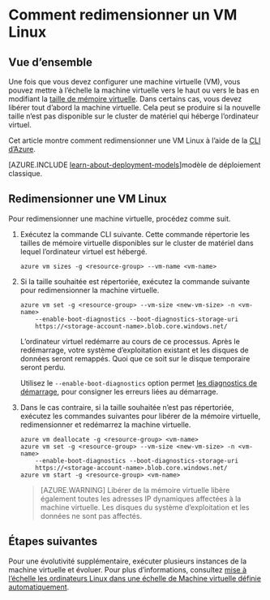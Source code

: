 <properties
   pageTitle="Comment redimensionner un VM Linux | Microsoft Azure"
   description="Comment redimensionner ou mettre à l’échelle vers le bas d’une machine virtuelle Linux, en modifiant la taille de la mémoire virtuelle."
   services="virtual-machines-linux"
   documentationCenter="na"
   authors="mikewasson"
   manager="timlt"
   editor=""
   tags=""/>

<tags
   ms.service="virtual-machines-linux"
   ms.devlang="na"
   ms.topic="article"
   ms.tgt_pltfrm="na"
   ms.workload="infrastructure-services"
   ms.date="05/16/2016"
   ms.author="mikewasson"/>


# <a name="how-to-resize-a-linux-vm"></a>Comment redimensionner un VM Linux

## <a name="overview"></a>Vue d’ensemble 

Une fois que vous devez configurer une machine virtuelle (VM), vous pouvez mettre à l’échelle la machine virtuelle vers le haut ou vers le bas en modifiant la [taille de mémoire virtuelle][vm-sizes]. Dans certains cas, vous devez libérer tout d’abord la machine virtuelle. Cela peut se produire si la nouvelle taille n’est pas disponible sur le cluster de matériel qui héberge l’ordinateur virtuel.

Cet article montre comment redimensionner une VM Linux à l’aide de la [CLI d’Azure][azure-cli].

[AZURE.INCLUDE [learn-about-deployment-models](../../includes/learn-about-deployment-models-rm-include.md)]modèle de déploiement classique.


## <a name="resize-a-linux-vm"></a>Redimensionner une VM Linux 

Pour redimensionner une machine virtuelle, procédez comme suit.

1. Exécutez la commande CLI suivante. Cette commande répertorie les tailles de mémoire virtuelle disponibles sur le cluster de matériel dans lequel l’ordinateur virtuel est hébergé.

    ```
    azure vm sizes -g <resource-group> --vm-name <vm-name>
    ```

2. Si la taille souhaitée est répertoriée, exécutez la commande suivante pour redimensionner la machine virtuelle.

    ```
    azure vm set -g <resource-group> --vm-size <new-vm-size> -n <vm-name>  
        --enable-boot-diagnostics --boot-diagnostics-storage-uri
        https://<storage-account-name>.blob.core.windows.net/ 
    ```

    L’ordinateur virtuel redémarre au cours de ce processus. Après le redémarrage, votre système d’exploitation existant et les disques de données seront remappés. Quoi que ce soit sur le disque temporaire seront perdu.

    Utilisez le `--enable-boot-diagnostics` option permet [les diagnostics de démarrage][boot-diagnostics], pour consigner les erreurs liées au démarrage.

3. Dans le cas contraire, si la taille souhaitée n’est pas répertoriée, exécutez les commandes suivantes pour libérer de la mémoire virtuelle, redimensionner et redémarrez la machine virtuelle.

    ```
    azure vm deallocate -g <resource-group> <vm-name>
    azure vm set -g <resource-group> --vm-size <new-vm-size> -n <vm-name>  
        --enable-boot-diagnostics --boot-diagnostics-storage-uri
        https://<storage-account-name>.blob.core.windows.net/ 
    azure vm start -g <resource-group> <vm-name>
    ```

   > [AZURE.WARNING] Libérer de la mémoire virtuelle libère également toutes les adresses IP dynamiques affectées à la machine virtuelle. Les disques du système d’exploitation et les données ne sont pas affectés.
   
## <a name="next-steps"></a>Étapes suivantes

Pour une évolutivité supplémentaire, exécuter plusieurs instances de la machine virtuelle et évoluer. Pour plus d’informations, consultez [mise à l’échelle les ordinateurs Linux dans une échelle de Machine virtuelle définie automatiquement][scale-set]. 

<!-- links -->
   
[azure-cli]: ../xplat-cli-install.md
[boot-diagnostics]: https://azure.microsoft.com/en-us/blog/boot-diagnostics-for-virtual-machines-v2/
[scale-set]: ../virtual-machine-scale-sets/virtual-machine-scale-sets-linux-autoscale.md 
[vm-sizes]: virtual-machines-linux-sizes.md